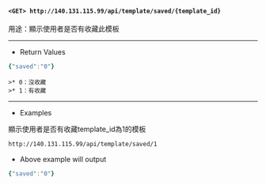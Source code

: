 #### `<GET> http://140.131.115.99/api/template/saved/{template_id}`

用途：顯示使用者是否有收藏此模板

---

* Return Values

```yaml
{"saved":"0"}
```

    >* 0：沒收藏 
    >* 1：有收藏

---

* Examples

顯示使用者是否有收藏template_id為1的模板

```html
http://140.131.115.99/api/template/saved/1
```

* Above example will output

```yaml
{"saved":"0"}
```